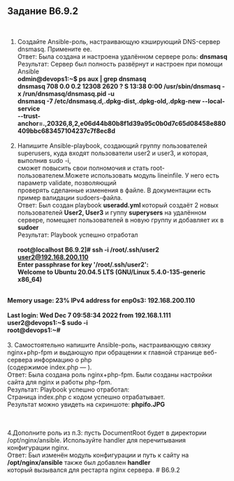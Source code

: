 <br>
<H2>Задание B6.9.2</H2><br>

1. Создайте Ansible-роль, настраивающую кэширующий DNS-сервер dnsmasq. Примените ее. <br>
   Ответ: Была создана и настроена удалённом сервере  роль: <b>dnsmasq </b><br>
   Результат: Сервер был полность развёрнут и настроен при помощи Ansible <br>
<b>odmin@devops1:~$ ps aux | grep dnsmasq <br>
dnsmasq      708  0.0  0.2  12308  2620 ?        S    13:38   0:00 /usr/sbin/dnsmasq -x /run/dnsmasq/dnsmasq.pid -u <br>
dnsmasq -7 /etc/dnsmasq.d,.dpkg-dist,.dpkg-old,.dpkg-new --local-service <br>
--trust-anchor=.,20326,8,2,e06d44b80b8f1d39a95c0b0d7c65d08458e880409bbc683457104237c7f8ec8d <br></b>
       <br>
2. Напишите Ansible-playbook, создающий группу пользователей superusers, куда входят пользователи user2 и user3, и которая, выполнив sudo -i, <br> 
сможет повысить свои полномочия и стать root-пользователем.Можете использовать модуль lineinfile. У него есть параметр validate, позволяющий <br>
проверять сделанные изменения в файле. В документации есть пример валидации sudoers-файла.<br>
   Ответ: Был создан playbook <b>useradd.yml </b> который создаёт 2 новых пользователей <b>User2, User3</b> и гуппу <b>superysers</b> на удалённом сервере, 
   помещает пользователей в новую группу и добавляет их в <b>sudoer</b><br>
   Результат: Playbook успешно отработал <br>
<br><b>
root@localhost B6.9.2]# ssh -i /root/.ssh/user2 user2@192.168.200.110 <br>
Enter passphrase for key '/root/.ssh/user2':      <br>
Welcome to Ubuntu 20.04.5 LTS (GNU/Linux 5.4.0-135-generic x86_64)<br><br>

  Memory usage: 23%                IPv4 address for enp0s3: 192.168.200.110 <br>
<br>
Last login: Wed Dec  7 09:58:34 2022 from 192.168.1.111 <br>
user2@devops1:~$ sudo -i  <br>
root@devops1:~#  <br> </B>
<br>
3. Самостоятельно напишите Ansible-роль, настраивающую связку nginx+php-fpm и выдающую при обращении к главной странице веб-сервера информацию о php <br>
(содержимое index.php — <?php phpinfo();?>).<br>
Ответ: Была создана роль nginx+php-fpm. Были созданы настройки сайта для nginx и работы php-fpm. <br>
Результат: Playbook успешно отработал: <br>
   Страница index.php с кодом <?php phpinfo();?> успешно отрабатывает. <br>
   Результат можно увидеть на скриншоте: <b>phpifo.JPG </b> <br><br>


<br>
4.Дополните роль из п.3: пусть DocumentRoot будет в директории /opt/nginx/ansible. Используйте handler для перечитывания конфигурации nginx. <br>
Ответ: Был изменён модуль конфигурации и путь к сайту на <b>/opt/nginx/ansible</b> также был добавлен <b>handler </b><br> который вызывался для рестарта nginx сервера.
#   B 6 . 9 . 2  
 